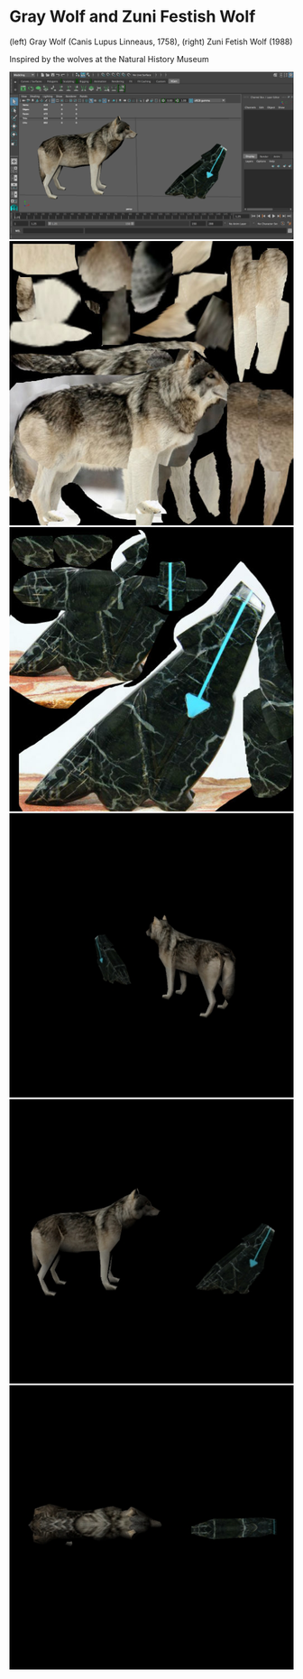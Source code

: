 # Gray Wolf and Zuni Festish Wolf

<p>
(left) Gray Wolf (Canis Lupus Linneaus, 1758), (right) Zuni Fetish Wolf (1988)

Inspired by the wolves at the Natural History Museum
</p>

<p align="center"> 
  <img src="https://github.com/MSkall/Models/blob/master/Maya/Wolf_Zuni/Pictures/four_window_wolf_zuni_view.png">
  <img src="https://github.com/MSkall/Models/blob/master/Maya/Wolf_Zuni/Pictures/final_wolf_UV_snapshot.jpg">
  <img src="https://github.com/MSkall/Models/blob/master/Maya/Wolf_Zuni/Pictures/final_zuni_UV_snapshot.jpg">
  <img src="https://github.com/MSkall/Models/blob/master/Maya/Wolf_Zuni/Pictures/wolf_zuni_persp_back_view.jpg">
  <img src="https://github.com/MSkall/Models/blob/master/Maya/Wolf_Zuni/Pictures/wolf_zuni_side_view.jpg">
  <img src="https://github.com/MSkall/Models/blob/master/Maya/Wolf_Zuni/Pictures/wolf_zuni_top_view.jpg">
</p>
